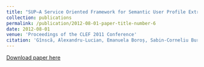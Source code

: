 ```yaml
---
title: "SUP–A Service Oriented Framework for Semantic User Profile Extraction and Representation"
collection: publications
permalink: /publication/2012-08-01-paper-title-number-6
date: 2012-08-01
venue: 'Proceedings of the CLEF 2011 Conference'
citation: 'Gînscă, Alexandru-Lucian, Emanuela Boroș, Sabin-Corneliu Buraga, and Lenuța Alboaie. "SUP–A Service Oriented Framework for Semantic User Profile Extraction and Representation." IEEE 8th International Conference on Intelligent Computer Communication and Processing, 30 Aug.-1 Sept. 2012, Cluj-Napoca, Romania'
---
```


[Download paper here](https://profs.info.uaic.ro/~adria/publications/Alexandru-Lucian%20G%EEnsca,%20Emanuela%20Boro%3F,%20Sabin-Corneliu%20Buraga,%20Lenu%3Fa%20Alboaie_Semantic_user_profile_2012.pdf)
